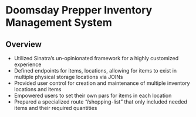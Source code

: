 # Doomsday Prepper Inventory Management System

## Overview
- Utilized Sinatra’s un-opinionated framework for a highly customized experience
- Defined endpoints for items, locations, allowing for items to exist in multiple physical storage locations via JOINs
- Provided user control for creation and maintenance of multiple inventory locations and items
- Empowered users to set their own pars for items in each location
- Prepared a specialized route “/shopping-list” that only included needed items and their required quantities